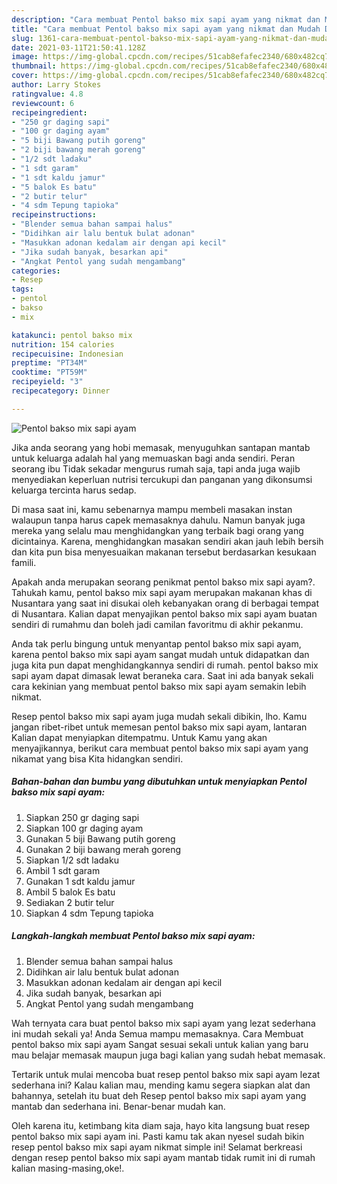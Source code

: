 ```yaml
---
description: "Cara membuat Pentol bakso mix sapi ayam yang nikmat dan Mudah Dibuat"
title: "Cara membuat Pentol bakso mix sapi ayam yang nikmat dan Mudah Dibuat"
slug: 1361-cara-membuat-pentol-bakso-mix-sapi-ayam-yang-nikmat-dan-mudah-dibuat
date: 2021-03-11T21:50:41.128Z
image: https://img-global.cpcdn.com/recipes/51cab8efafec2340/680x482cq70/pentol-bakso-mix-sapi-ayam-foto-resep-utama.jpg
thumbnail: https://img-global.cpcdn.com/recipes/51cab8efafec2340/680x482cq70/pentol-bakso-mix-sapi-ayam-foto-resep-utama.jpg
cover: https://img-global.cpcdn.com/recipes/51cab8efafec2340/680x482cq70/pentol-bakso-mix-sapi-ayam-foto-resep-utama.jpg
author: Larry Stokes
ratingvalue: 4.8
reviewcount: 6
recipeingredient:
- "250 gr daging sapi"
- "100 gr daging ayam"
- "5 biji Bawang putih goreng"
- "2 biji bawang merah goreng"
- "1/2 sdt ladaku"
- "1 sdt garam"
- "1 sdt kaldu jamur"
- "5 balok Es batu"
- "2 butir telur"
- "4 sdm Tepung tapioka"
recipeinstructions:
- "Blender semua bahan sampai halus"
- "Didihkan air lalu bentuk bulat adonan"
- "Masukkan adonan kedalam air dengan api kecil"
- "Jika sudah banyak, besarkan api"
- "Angkat Pentol yang sudah mengambang"
categories:
- Resep
tags:
- pentol
- bakso
- mix

katakunci: pentol bakso mix 
nutrition: 154 calories
recipecuisine: Indonesian
preptime: "PT34M"
cooktime: "PT59M"
recipeyield: "3"
recipecategory: Dinner

---
```



![Pentol bakso mix sapi ayam](https://img-global.cpcdn.com/recipes/51cab8efafec2340/680x482cq70/pentol-bakso-mix-sapi-ayam-foto-resep-utama.jpg)

Jika anda seorang yang hobi memasak, menyuguhkan santapan mantab untuk keluarga adalah hal yang memuaskan bagi anda sendiri. Peran seorang ibu Tidak sekadar mengurus rumah saja, tapi anda juga wajib menyediakan keperluan nutrisi tercukupi dan panganan yang dikonsumsi keluarga tercinta harus sedap.

Di masa  saat ini, kamu sebenarnya mampu membeli masakan instan walaupun tanpa harus capek memasaknya dahulu. Namun banyak juga mereka yang selalu mau menghidangkan yang terbaik bagi orang yang dicintainya. Karena, menghidangkan masakan sendiri akan jauh lebih bersih dan kita pun bisa menyesuaikan makanan tersebut berdasarkan kesukaan famili. 



Apakah anda merupakan seorang penikmat pentol bakso mix sapi ayam?. Tahukah kamu, pentol bakso mix sapi ayam merupakan makanan khas di Nusantara yang saat ini disukai oleh kebanyakan orang di berbagai tempat di Nusantara. Kalian dapat menyajikan pentol bakso mix sapi ayam buatan sendiri di rumahmu dan boleh jadi camilan favoritmu di akhir pekanmu.

Anda tak perlu bingung untuk menyantap pentol bakso mix sapi ayam, karena pentol bakso mix sapi ayam sangat mudah untuk didapatkan dan juga kita pun dapat menghidangkannya sendiri di rumah. pentol bakso mix sapi ayam dapat dimasak lewat beraneka cara. Saat ini ada banyak sekali cara kekinian yang membuat pentol bakso mix sapi ayam semakin lebih nikmat.

Resep pentol bakso mix sapi ayam juga mudah sekali dibikin, lho. Kamu jangan ribet-ribet untuk memesan pentol bakso mix sapi ayam, lantaran Kalian dapat menyiapkan ditempatmu. Untuk Kamu yang akan menyajikannya, berikut cara membuat pentol bakso mix sapi ayam yang nikamat yang bisa Kita hidangkan sendiri.

<!--inarticleads1-->

##### Bahan-bahan dan bumbu yang dibutuhkan untuk menyiapkan Pentol bakso mix sapi ayam:

1. Siapkan 250 gr daging sapi
1. Siapkan 100 gr daging ayam
1. Gunakan 5 biji Bawang putih goreng
1. Gunakan 2 biji bawang merah goreng
1. Siapkan 1/2 sdt ladaku
1. Ambil 1 sdt garam
1. Gunakan 1 sdt kaldu jamur
1. Ambil 5 balok Es batu
1. Sediakan 2 butir telur
1. Siapkan 4 sdm Tepung tapioka




<!--inarticleads2-->

##### Langkah-langkah membuat Pentol bakso mix sapi ayam:

1. Blender semua bahan sampai halus
1. Didihkan air lalu bentuk bulat adonan
1. Masukkan adonan kedalam air dengan api kecil
1. Jika sudah banyak, besarkan api
1. Angkat Pentol yang sudah mengambang




Wah ternyata cara buat pentol bakso mix sapi ayam yang lezat sederhana ini mudah sekali ya! Anda Semua mampu memasaknya. Cara Membuat pentol bakso mix sapi ayam Sangat sesuai sekali untuk kalian yang baru mau belajar memasak maupun juga bagi kalian yang sudah hebat memasak.

Tertarik untuk mulai mencoba buat resep pentol bakso mix sapi ayam lezat sederhana ini? Kalau kalian mau, mending kamu segera siapkan alat dan bahannya, setelah itu buat deh Resep pentol bakso mix sapi ayam yang mantab dan sederhana ini. Benar-benar mudah kan. 

Oleh karena itu, ketimbang kita diam saja, hayo kita langsung buat resep pentol bakso mix sapi ayam ini. Pasti kamu tak akan nyesel sudah bikin resep pentol bakso mix sapi ayam nikmat simple ini! Selamat berkreasi dengan resep pentol bakso mix sapi ayam mantab tidak rumit ini di rumah kalian masing-masing,oke!.

